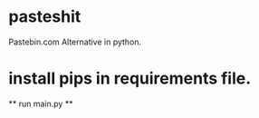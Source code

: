 # pasteshit
Pastebin.com Alternative in python.

# install pips in requirements file.

** run main.py **
